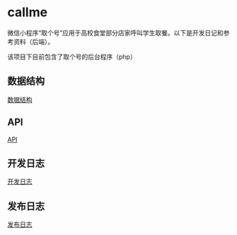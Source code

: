 # callme

微信小程序“取个号”应用于高校食堂部分店家呼叫学生取餐。以下是开发日记和参考资料（后端）。

该项目下目前包含了取个号的后台程序（php）

## 数据结构

[数据结构](https://github.com/ZhuBrocadeSoar/callme/blob/master/docs/database.md)

## API

[API](https://github.com/ZhuBrocadeSoar/callme/blob/master/docs/api.md)

## 开发日志

[开发日志](https://github.com/ZhuBrocadeSoar/callme/blob/master/docs/develop_log.md)

## 发布日志

[发布日志](https://github.com/ZhuBrocadeSoar/callme/blob/master/docs/release_log.md)
